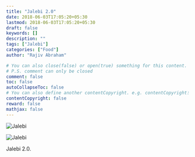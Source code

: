 ```yaml
---
title: "Jalebi 2.0"
date: 2018-06-03T17:05:20+05:30
lastmod: 2018-06-03T17:05:20+05:30
draft: false
keywords: []
description: ""
tags: ["Jalebi"]
categories: ["Food"]
author: "Rajiv Abraham"

# You can also close(false) or open(true) something for this content.
# P.S. comment can only be closed
comment: false
toc: false
autoCollapseToc: false
# You can also define another contentCopyright. e.g. contentCopyright: "This is another copyright."
contentCopyright: false
reward: false
mathjax: false
---
```


![Jalebi](/images/IMG_20180603_114917.jpg "Jalebi")

![Jalebi](/images/IMG_20180603_114920.jpg "Jalebi")

Jalebi 2.0.